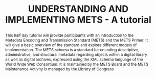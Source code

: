 ---
abstract: This half day tutorial will provide participants with an introduction to
  the Metadata Encoding and Transmission Standard (METS) and the METS Primer. It will
  give a basic overview of the standard and explore different models of implementation.
  The METS schema is a standard for encoding descriptive, administrative, and structural
  metadata regarding objects within a digital library as well as digital archives,
  expressed using the XML schema language of the World Wide Web Consortium. It is
  maintained by the METS Board and the METS Maintenance Activity is managed by the
  Library of Congress
creators:
- Bredenberg, Karin
- Lehtonen, Juha
- Steinke, Tobias
date: null
document_url: https://services.phaidra.univie.ac.at/api/object/o:1424835/download
grand_parent: iPRES
institutions:
- Kommunalförbundet Sydarkivera
- CSC – IT Center for Science
- Deutsche Nationalbibliothek
keywords:
- '"metadata and information strategies and workflows'
- infrastructure and systems
- tools
- case studies
- best practices and novel challenges
- training and education"
landing_page_url: https://phaidra.univie.ac.at/o:1424835
language: eng
layout: publication
license: CC BY 4.0 International
notes_url: null
parent: iPRES 2021
publication_type: paper
size: 201947
slides_url: null
source_name: iPRES
title: UNDERSTANDING AND IMPLEMENTING METS - A tutorial
year: 2021
---